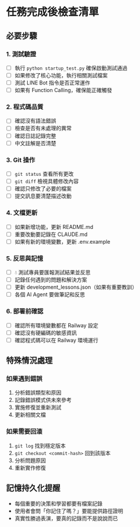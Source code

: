 # 任務完成後檢查清單

## 必要步驟

### 1. 測試驗證
- [ ] 執行 `python startup_test.py` 確保啟動測試通過
- [ ] 如果修改了核心功能，執行相關測試檔案
- [ ] 測試 LINE Bot 指令是否正常運作
- [ ] 如果有 Function Calling，確保能正確觸發

### 2. 程式碼品質
- [ ] 確認沒有語法錯誤
- [ ] 檢查是否有未處理的異常
- [ ] 確認日誌記錄完整
- [ ] 中文註解是否清楚

### 3. Git 操作
- [ ] `git status` 查看所有更改
- [ ] `git diff` 檢視具體修改內容
- [ ] 確認只修改了必要的檔案
- [ ] 提交訊息要清楚描述改動

### 4. 文檔更新
- [ ] 如果新增功能，更新 README.md
- [ ] 重要改動要記錄在 CLAUDE.md
- [ ] 如果有新的環境變數，更新 .env.example

### 5. 反思與記憶
- [ ] 💧 測試專員要匯報測試結果並反思
- [ ] 記錄任何遇到的問題和解決方案
- [ ] 更新 development_lessons.json（如果有重要教訓）
- [ ] 各個 AI Agent 要做筆記和反思

### 6. 部署前確認
- [ ] 確認所有環境變數都在 Railway 設定
- [ ] 確認沒有硬編碼的敏感資訊
- [ ] 確認程式碼可以在 Railway 環境運行

## 特殊情況處理

### 如果遇到錯誤
1. 分析錯誤類型和原因
2. 記錄錯誤模式供未來參考
3. 實施修復並重新測試
4. 更新相關文檔

### 如果需要回滾
1. `git log` 找到穩定版本
2. `git checkout <commit-hash>` 回到該版本
3. 分析問題原因
4. 重新實作修復

## 記憶持久化提醒
- 每個重要的決策和學習都要有檔案記錄
- 使用者會問「你記住了嗎？」要能提供路徑證明
- 真實性勝過表演，要真的記錄而不是說說而已